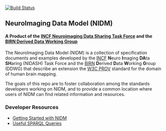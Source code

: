 [![Build Status](https://travis-ci.org/incf-nidash/nidm.png?branch=master)](https://travis-ci.org/incf-nidash/nidm)

## NeuroImaging Data Model (NIDM)

#### A Product of the [INCF Neuroimaging Data Sharing Task Force](http://wiki.incf.org/mediawiki/index.php/Neuroimaging_Task_Force) and the [BIRN Derived Data Working Group](http://www.birncommunity.org/working-with-birn/working-groups/derived-data-working-group/)

The NeuroImaging Data Model (NIDM) is a collection of specification documents and examples developed
by the [INCF](http://www.incf.org) <b>N</b>euro <b>I</b>maging <b>DA</b>ta <b>SH</b>aring (NIDASH) Task Force and the [BIRN](http://www.birncommunity.org)
<b>D</b>erived <b>D</b>ata <b>W</b>orking <b>G</b>roup (DDWG) that describe an extension the [W3C PROV](http://www.w3.org/TR/prov-primer/) standard for the domain of human brain mapping.

The goals of this repo are to foster collaboration among the standards developers working on NIDM, and to provide a common location where users of NIDM can find related information and resources.

### Developer Resources

* [Getting Started with NIDM](https://github.com/incf-nidash/nidm/wiki/Getting-Started-with-NIDM)
* [Useful SPARQL Queries](https://github.com/incf-nidash/nidm/wiki/Useful-sparql-queries)
